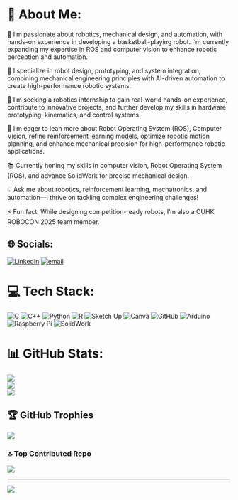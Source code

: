 # 💫 About Me:
🚀 I’m passionate about robotics, mechanical design, and automation, with hands-on experience in developing a basketball-playing robot. I’m currently expanding my expertise in ROS and computer vision to enhance robotic perception and automation.

🤖 I specialize in robot design, prototyping, and system integration, combining mechanical engineering principles with AI-driven automation to create high-performance robotic systems.

🤝 I’m seeking a robotics internship to gain real-world hands-on experience, contribute to innovative projects, and further develop my skills in hardware prototyping, kinematics, and control systems.

🎯 I’m eager to lean more about Robot Operating System (ROS), Computer Vision, refine reinforcement learning models, optimize robotic motion planning, and enhance mechanical precision for high-performance robotic applications.

📚 Currently honing my skills in computer vision, Robot Operating System (ROS),  and advance SolidWork for precise mechanical design.

💡 Ask me about robotics, reinforcement learning, mechatronics, and automation—I thrive on tackling complex engineering challenges!

⚡ Fun fact: While designing competition-ready robots, I’m also a CUHK ROBOCON 2025 team member. 


## 🌐 Socials:
[![LinkedIn](https://img.shields.io/badge/LinkedIn-%230077B5.svg?logo=linkedin&logoColor=white)](https://linkedin.com/in/https://www.linkedin.com/in/thanisorn-jarudilokkul-048870326/) [![email](https://img.shields.io/badge/Email-D14836?logo=gmail&logoColor=white)](mailto:thanisornjarudilokkul@gmail.com) 

# 💻 Tech Stack:
![C](https://img.shields.io/badge/c-%2300599C.svg?style=for-the-badge&logo=c&logoColor=white) ![C++](https://img.shields.io/badge/c++-%2300599C.svg?style=for-the-badge&logo=c%2B%2B&logoColor=white) ![Python](https://img.shields.io/badge/python-3670A0?style=for-the-badge&logo=python&logoColor=ffdd54) ![R](https://img.shields.io/badge/r-%23276DC3.svg?style=for-the-badge&logo=r&logoColor=white) ![Sketch Up](https://img.shields.io/badge/SketchUp-005F9E?style=for-the-badge&logo=sketchup&logoColor=white) ![Canva](https://img.shields.io/badge/Canva-%2300C4CC.svg?style=for-the-badge&logo=Canva&logoColor=white) ![GitHub](https://img.shields.io/badge/github-%23121011.svg?style=for-the-badge&logo=github&logoColor=white) ![Arduino](https://img.shields.io/badge/-Arduino-00979D?style=for-the-badge&logo=Arduino&logoColor=white) ![Raspberry Pi](https://img.shields.io/badge/-Raspberry_Pi-C51A4A?style=for-the-badge&logo=Raspberry-Pi) ![SolidWork](https://www.kindpng.com/picc/m/574-5744576_solidworks-logo-clipart-banner-library-logo-solidworks-solidwork.png)
# 📊 GitHub Stats:
![](https://github-readme-stats.vercel.app/api?username=Book15011&theme=dark&hide_border=false&include_all_commits=false&count_private=false)<br/>
![](https://github-readme-streak-stats.herokuapp.com/?user=Book15011&theme=dark&hide_border=false)<br/>
![](https://github-readme-stats.vercel.app/api/top-langs/?username=Book15011&theme=dark&hide_border=false&include_all_commits=false&count_private=false&layout=compact)

## 🏆 GitHub Trophies
![](https://github-profile-trophy.vercel.app/?username=Book15011&theme=shadow_green&no-frame=false&no-bg=true&margin-w=4)

### 🔝 Top Contributed Repo
![](https://github-contributor-stats.vercel.app/api?username=Book15011&limit=5&theme=gruvbox&combine_all_yearly_contributions=true)

---
[![](https://visitcount.itsvg.in/api?id=Book15011&icon=10&color=0)](https://visitcount.itsvg.in)

<!-- Proudly created with GPRM ( https://gprm.itsvg.in ) -->
